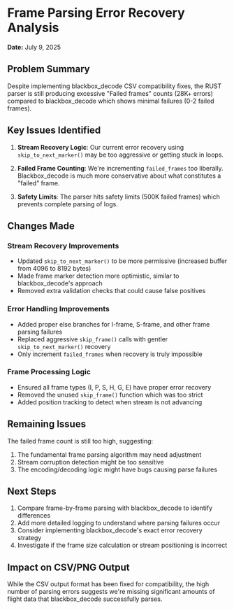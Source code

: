 # Frame Parsing Error Recovery Analysis

**Date:** July 9, 2025

## Problem Summary

Despite implementing blackbox_decode CSV compatibility fixes, the RUST parser is still producing excessive "Failed frames" counts (28K+ errors) compared to blackbox_decode which shows minimal failures (0-2 failed frames).

## Key Issues Identified

1. **Stream Recovery Logic**: Our current error recovery using `skip_to_next_marker()` may be too aggressive or getting stuck in loops.

2. **Failed Frame Counting**: We're incrementing `failed_frames` too liberally. Blackbox_decode is much more conservative about what constitutes a "failed" frame.

3. **Safety Limits**: The parser hits safety limits (500K failed frames) which prevents complete parsing of logs.

## Changes Made

### Stream Recovery Improvements
- Updated `skip_to_next_marker()` to be more permissive (increased buffer from 4096 to 8192 bytes)
- Made frame marker detection more optimistic, similar to blackbox_decode's approach
- Removed extra validation checks that could cause false positives

### Error Handling Improvements
- Added proper else branches for I-frame, S-frame, and other frame parsing failures
- Replaced aggressive `skip_frame()` calls with gentler `skip_to_next_marker()` recovery
- Only increment `failed_frames` when recovery is truly impossible

### Frame Processing Logic
- Ensured all frame types (I, P, S, H, G, E) have proper error recovery
- Removed the unused `skip_frame()` function which was too strict
- Added position tracking to detect when stream is not advancing

## Remaining Issues

The failed frame count is still too high, suggesting:
1. The fundamental frame parsing algorithm may need adjustment
2. Stream corruption detection might be too sensitive
3. The encoding/decoding logic might have bugs causing parse failures

## Next Steps

1. Compare frame-by-frame parsing with blackbox_decode to identify differences
2. Add more detailed logging to understand where parsing failures occur
3. Consider implementing blackbox_decode's exact error recovery strategy
4. Investigate if the frame size calculation or stream positioning is incorrect

## Impact on CSV/PNG Output

While the CSV output format has been fixed for compatibility, the high number of parsing errors suggests we're missing significant amounts of flight data that blackbox_decode successfully parses.

